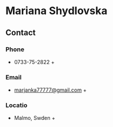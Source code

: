 # Mariana Shydlovska 

## Contact

### Phone
+ 0733-75-2822 +

### Email
+ marjanka77777@gmail.com +

### Locatio
+ Malmo, Swden +
